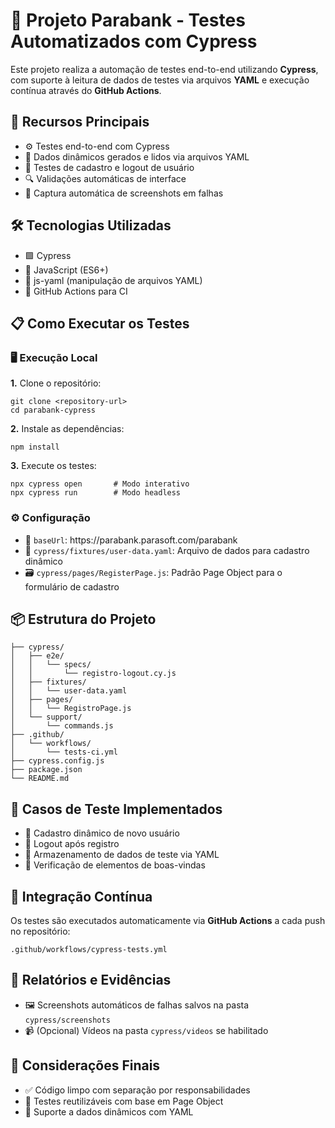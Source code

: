 <!DOCTYPE html>
<html lang="pt-BR">
<body>

  <h1>🧪 Projeto Parabank - Testes Automatizados com Cypress</h1>
  <p>Este projeto realiza a automação de testes end-to-end utilizando <strong>Cypress</strong>, com suporte à leitura de dados de testes via arquivos <strong>YAML</strong> e execução contínua através do <strong>GitHub Actions</strong>.</p>

<h2>🚀 Recursos Principais</h2>
  <ul>
    <li>⚙️ Testes end-to-end com Cypress</li>
    <li>📁 Dados dinâmicos gerados e lidos via arquivos YAML</li>
    <li>🔐 Testes de cadastro e logout de usuário</li>
    <li>🔍 Validações automáticas de interface</li>
    <li>📸 Captura automática de screenshots em falhas</li>
  </ul>

<h2>🛠️ Tecnologias Utilizadas</h2>
  <ul>
    <li>🟩 Cypress</li>
    <li>📜 JavaScript (ES6+)</li>
    <li>📂 js-yaml (manipulação de arquivos YAML)</li>
    <li>🔄 GitHub Actions para CI</li>
  </ul>

<h2>📋 Como Executar os Testes</h2>

<h3>🖥️ Execução Local</h3>
  <p><strong>1.</strong> Clone o repositório:</p>
  <pre><code>git clone &lt;repository-url&gt;
cd parabank-cypress</code></pre>

  <p><strong>2.</strong> Instale as dependências:</p>
  <pre><code>npm install</code></pre>

  <p><strong>3.</strong> Execute os testes:</p>
  <pre><code>npx cypress open       # Modo interativo
npx cypress run        # Modo headless</code></pre>

<h3>⚙️ Configuração</h3>
  <ul>
    <li>🔗 <code>baseUrl</code>: https://parabank.parasoft.com/parabank</li>
    <li>🧾 <code>cypress/fixtures/user-data.yaml</code>: Arquivo de dados para cadastro dinâmico</li>
    <li>🗃️ <code>cypress/pages/RegisterPage.js</code>: Padrão Page Object para o formulário de cadastro</li>
  </ul>

<h2>📦 Estrutura do Projeto</h2>
  <pre><code>├── cypress/
│   ├── e2e/
│   │   └── specs/
│   │       └── registro-logout.cy.js
│   ├── fixtures/
│   │   └── user-data.yaml
│   ├── pages/
│   │   └── RegistroPage.js
│   └── support/
│       └── commands.js
├── .github/
│   └── workflows/
│       └── tests-ci.yml
├── cypress.config.js
├── package.json
└── README.md</code></pre>

<h2>🧪 Casos de Teste Implementados</h2>
  <ul>
    <li>📝 Cadastro dinâmico de novo usuário</li>
    <li>🚪 Logout após registro</li>
    <li>📂 Armazenamento de dados de teste via YAML</li>
    <li>🔎 Verificação de elementos de boas-vindas</li>
  </ul>

<h2>🔄 Integração Contínua</h2>
  <p>Os testes são executados automaticamente via <strong>GitHub Actions</strong> a cada push no repositório:</p>
  <pre><code>.github/workflows/cypress-tests.yml</code></pre>

<h2>📸 Relatórios e Evidências</h2>
  <ul>
    <li>🖼️ Screenshots automáticos de falhas salvos na pasta <code>cypress/screenshots</code></li>
    <li>📹 (Opcional) Vídeos na pasta <code>cypress/videos</code> se habilitado</li>
  </ul>

<h2>📌 Considerações Finais</h2>
  <ul>
    <li>✅ Código limpo com separação por responsabilidades</li>
    <li>🔁 Testes reutilizáveis com base em Page Object</li>
    <li>📖 Suporte a dados dinâmicos com YAML</li>
  </ul>

</body>
</html>
